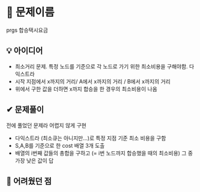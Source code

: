 # 🔎 문제이름

prgs 합승택시요금

## 💡 아이디어

- 최소거리 문제. 특정 노드를 기준으로 각 노드로 가기 위한 최소비용을 구해야함. 다익스트라
- 시작 지점에서 x까지의 거리/ A에서 x까지의 거리 / B에서 x까지의 거리
- 위에서 구한 값을 더하면 x까지 합승을 한 경우의 최소비용이 나옴

## ✔ 문제풀이

전에 풀었던 문제라 어렵지 않게 구현

- 다익스트라 (최소큐는 아니지만...)로 특정 지점 기준 최소 비용을 구함
- S,A,B를 기준으로 한 cost 배열 3개 도출
- 배열의 i번째 값들의 총합을 구하고 (= i번 노드까지 합승했을 때의 최소비용) 그 중 가장 낮은 값이 답

## 🤕 어려웠던 점
